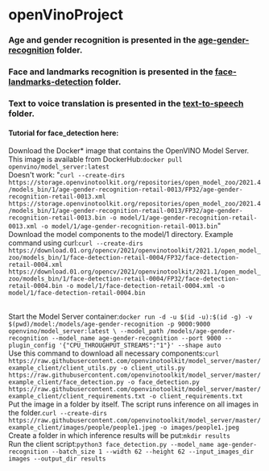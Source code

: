# openVinoProject

### Age and gender recognition is presented in the [age-gender-recognition](https://github.com/DmitryCS/openVinoProject/tree/master/age-gender-recognition) folder.
### Face and landmarks recognition is presented in the [face-landmarks-detection](https://github.com/DmitryCS/openVinoProject/tree/master/face-landmarks-detection) folder.
### Text to voice translation is presented in the [text-to-speech](https://github.com/DmitryCS/openVinoProject/tree/master/text-to-speech) folder.
#### Tutorial for face_detection here: <br>
Download the Docker* image that contains the OpenVINO Model Server. This image is available from DockerHub:`docker pull openvino/model_server:latest`
<br>Doesn't work: "`curl --create-dirs https://storage.openvinotoolkit.org/repositories/open_model_zoo/2021.4/models_bin/1/age-gender-recognition-retail-0013/FP32/age-gender-recognition-retail-0013.xml https://storage.openvinotoolkit.org/repositories/open_model_zoo/2021.4/models_bin/1/age-gender-recognition-retail-0013/FP32/age-gender-recognition-retail-0013.bin -o model/1/age-gender-recognition-retail-0013.xml -o model/1/age-gender-recognition-retail-0013.bin`"
<br>Download the model components to the model/1 directory. Example command using curl:`curl --create-dirs https://download.01.org/opencv/2021/openvinotoolkit/2021.1/open_model_zoo/models_bin/1/face-detection-retail-0004/FP32/face-detection-retail-0004.xml https://download.01.org/opencv/2021/openvinotoolkit/2021.1/open_model_zoo/models_bin/1/face-detection-retail-0004/FP32/face-detection-retail-0004.bin -o model/1/face-detection-retail-0004.xml -o model/1/face-detection-retail-0004.bin`

<br>Start the Model Server container:`docker run -d -u $(id -u):$(id -g) -v $(pwd)/model:/models/age-gender-recognition -p 9000:9000 openvino/model_server:latest \
--model_path /models/age-gender-recognition --model_name age-gender-recognition --port 9000 --plugin_config '{"CPU_THROUGHPUT_STREAMS":"1"}' --shape auto`
<br>Use this command to download all necessary components:`curl https://raw.githubusercontent.com/openvinotoolkit/model_server/master/example_client/client_utils.py -o client_utils.py https://raw.githubusercontent.com/openvinotoolkit/model_server/master/example_client/face_detection.py -o face_detection.py  https://raw.githubusercontent.com/openvinotoolkit/model_server/master/example_client/client_requirements.txt -o client_requirements.txt`
<br>Put the image in a folder by itself. The script runs inference on all images in the folder.`curl --create-dirs https://raw.githubusercontent.com/openvinotoolkit/model_server/master/example_client/images/people/people1.jpeg -o images/people1.jpeg`
<br>Create a folder in which inference results will be put:`mkdir results`
<br>Run the client script:`python3 face_detection.py --model_name age-gender-recognition --batch_size 1 --width 62 --height 62 --input_images_dir images --output_dir results`
